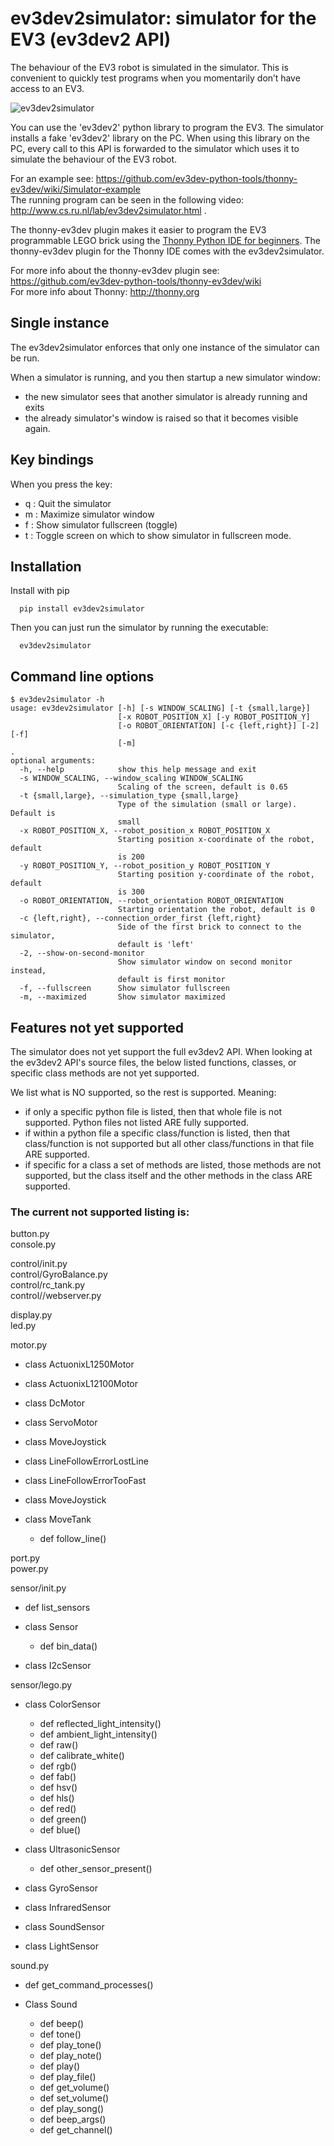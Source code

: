 # ev3dev2simulator: simulator for the EV3 (ev3dev2 API)

The behaviour of the EV3 robot is simulated in the simulator. This is convenient to quickly test programs when you momentarily don’t have access to an EV3.

![ev3dev2simulator](https://raw.githubusercontent.com/wiki/ev3dev-python-tools/thonny-ev3dev/images/ev3dev2simulator.png "ev3dev2simulator")

You can use the 'ev3dev2' python library to program the EV3. The simulator installs a fake 'ev3dev2' library on the PC. When using this library on the PC, every call to this API is forwarded to the simulator which uses it to simulate the behaviour of the EV3 robot. 

For an example see: https://github.com/ev3dev-python-tools/thonny-ev3dev/wiki/Simulator-example<br>
The running program can be seen in the following video: http://www.cs.ru.nl/lab/ev3dev2simulator.html .

The thonny-ev3dev plugin makes it easier to program the EV3 programmable LEGO brick 
using the [Thonny Python IDE for beginners](http://thonny.org/). 
The thonny-ev3dev plugin for the Thonny IDE comes with the ev3dev2simulator.

For more info about the thonny-ev3dev plugin see: https://github.com/ev3dev-python-tools/thonny-ev3dev/wiki <br>
For more info about Thonny: http://thonny.org

## Single instance

The ev3dev2simulator enforces that only one instance of the simulator can be run.

When a simulator is running, and you  then startup a new simulator window:
 * the new simulator sees that another simulator is already running and exits
 * the already simulator's window is raised so that it becomes visible again.

## Key bindings

When you press the key:
* q : Quit the simulator
* m : Maximize simulator window
* f : Show simulator fullscreen (toggle)
* t : Toggle screen on which to show simulator in fullscreen mode. 


## Installation

   Install with pip
   
      pip install ev3dev2simulator
     
   Then you can just run the simulator by running the executable:
   
      ev3dev2simulator

## Command line options 


    
    $ ev3dev2simulator -h
    usage: ev3dev2simulator [-h] [-s WINDOW_SCALING] [-t {small,large}]
                            [-x ROBOT_POSITION_X] [-y ROBOT_POSITION_Y]
                            [-o ROBOT_ORIENTATION] [-c {left,right}] [-2] [-f]
                            [-m]
    .
    optional arguments:
      -h, --help            show this help message and exit
      -s WINDOW_SCALING, --window_scaling WINDOW_SCALING
                            Scaling of the screen, default is 0.65
      -t {small,large}, --simulation_type {small,large}
                            Type of the simulation (small or large). Default is
                            small
      -x ROBOT_POSITION_X, --robot_position_x ROBOT_POSITION_X
                            Starting position x-coordinate of the robot, default
                            is 200
      -y ROBOT_POSITION_Y, --robot_position_y ROBOT_POSITION_Y
                            Starting position y-coordinate of the robot, default
                            is 300
      -o ROBOT_ORIENTATION, --robot_orientation ROBOT_ORIENTATION
                            Starting orientation the robot, default is 0
      -c {left,right}, --connection_order_first {left,right}
                            Side of the first brick to connect to the simulator,
                            default is 'left'
      -2, --show-on-second-monitor
                            Show simulator window on second monitor instead,
                            default is first monitor
      -f, --fullscreen      Show simulator fullscreen
      -m, --maximized       Show simulator maximized


## Features not yet supported

The simulator does not yet support the full ev3dev2 API. When looking at the ev3dev2  API's source files,  the below listed functions, classes, or specific class methods  are not yet supported. 

We list what is NO supported, so the rest is supported. Meaning:
* if only a specific python file is listed, then that whole file is not supported. Python files not listed ARE fully supported.
* if within a python file a specific class/function is listed, then that class/function is not supported but all other class/functions in that file ARE supported.
* if specific for a class a set of methods are listed, those methods are not supported, but the class itself and the other methods in the class ARE supported.

### The current not supported listing is:

button.py <br/>
console.py 

control/init.py<br/>
control/GyroBalance.py <br/>
control/rc\_tank.py<br/>
control//webserver.py

display.py <br/>
led.py 
 
motor.py

* class ActuonixL1250Motor
* class ActuonixL12100Motor
* class DcMotor
* class ServoMotor
* class MoveJoystick
* class LineFollowErrorLostLine
* class LineFollowErrorTooFast
* class MoveJoystick
* class MoveTank

  * def follow\_line()  
  
port.py <br/>
power.py 

sensor/init.py

* def list\_sensors
* class Sensor

  * def bin\_data()
  
* class I2cSensor  

sensor/lego.py

* class ColorSensor

  * def reflected\_light\_intensity()
  * def ambient\_light\_intensity()
  * def raw()
  * def calibrate\_white()
  * def rgb()
  * def fab()
  * def hsv()
  * def hls()
  * def red()
  * def green()
  * def blue()
  
* class UltrasonicSensor

  * def other\_sensor\_present()
  
* class GyroSensor
* class InfraredSensor
* class SoundSensor
* class LightSensor 

sound.py 

  * def get\_command\_processes()
  * Class Sound
  
    * def beep()
    * def tone()
    * def play\_tone()
    * def play\_note()
    * def play()
    * def play\_file()
    * def get\_volume()
    * def set\_volume()
    * def play\_song()
    * def beep\_args()
    * def get\_channel()
